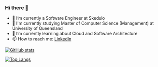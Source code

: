 ### Hi there 👋

- 🔭 I’m currently a Software Engineer at Skedulo
- 📖 I'm currently studying Master of Computer Science (Management) at University of Queensland
- 🌱 I’m currently learning about Cloud and Software Architecture
- 📫 How to reach me: [LinkedIn](https://www.linkedin.com/in/cuong-nguyen-quoc/)

[![GitHub stats](https://github-readme-stats.vercel.app/api?username=cuong24&include_all_commits=true&show_icons=true&custom_title=GitHub+Stats&bg_color=30,0b525b,144552,1b3a4b,212f45&title_color=fff&text_color=fff&icon_color=fff)](https://github.com/cuong24)

[![Top Langs](https://github-readme-stats.vercel.app/api/top-langs/?username=cuong24&layout=compact&show_icons=true&bg_color=30,0b525b,144552,1b3a4b,212f45&title_color=fff&text_color=fff&icon_color=fff)](https://github.com/cuong24)
